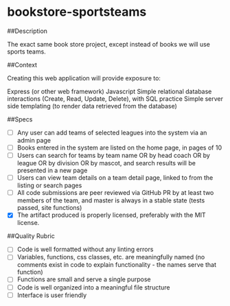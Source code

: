 # bookstore-sportsteams

##Description

The exact same book store project, except instead of books we will use sports teams.

##Context

Creating this web application will provide exposure to:

Express (or other web framework)
Javascript
Simple relational database interactions (Create, Read, Update, Delete), with SQL practice
Simple server side templating (to render data retrieved from the database)

##Specs

- [ ] Any user can add teams of selected leagues into the system via an admin page
- [ ] Books entered in the system are listed on the home page, in pages of 10
- [ ] Users can search for teams by team name OR by head coach OR by league OR by division OR by mascot, and search results will be presented in a new page
- [ ] Users can view team details on a team detail page, linked to from the listing or search pages
- [ ] All code submissions are peer reviewed via GitHub PR by at least two members of the team, and master is always in a   stable state (tests passed, site functions)
- [X] The artifact produced is properly licensed, preferably with the MIT license.

##Quality Rubric

- [ ] Code is well formatted without any linting errors
- [ ] Variables, functions, css classes, etc. are meaningfully named (no comments exist in code to explain functionality - the names serve that function)
- [ ] Functions are small and serve a single purpose
- [ ] Code is well organized into a meaningful file structure
- [ ] Interface is user friendly
